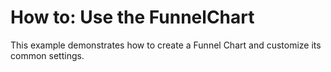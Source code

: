 # How to: Use the FunnelChart


<p>This example demonstrates how to create a Funnel Chart and customize its common settings.</p>

<br/>


